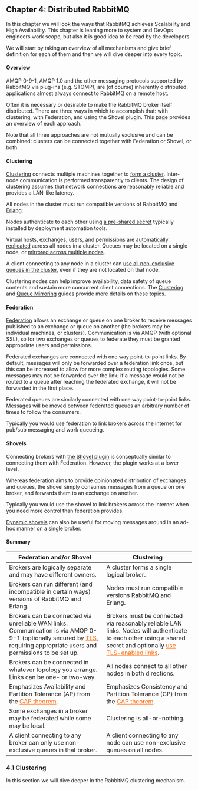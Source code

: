 ﻿## Chapter 4: Distributed RabbitMQ

In this chapter we will look the ways that RabbitMQ achieves Scalability and High Availability. This chapter is leaning more to system and DevOps engineers work scope, but also it is good idea to be read by the developers.

We will start by taking an overview of all mechanisms and give brief definition for each of them and then we will dive deeper into every topic.

#### Overview

AMQP 0-9-1, AMQP 1.0 and the other messaging protocols supported by RabbitMQ via plug-ins (e.g. STOMP), are (of course) inherently distributed: applications almost always connect to RabbitMQ on a remote host.

Often it is necessary or desirable to make the RabbitMQ broker itself distributed. There are three ways in which to accomplish that: with clustering, with Federation, and using the Shovel plugin. This page provides an overview of each approach.

Note that all three approaches are not mutually exclusive and can be combined: clusters can be connected together with Federation or Shovel, or both.

#### Clustering

<a href="https://www.rabbitmq.com/clustering.html" target="_blank">Clustering</a> connects multiple machines together to <a href="https://www.rabbitmq.com/cluster-formation.html" target="_blank">form a cluster</a>. Inter-node communication is performed transparently to clients. The design of clustering assumes that network connections are reasonably reliable and provides a LAN-like latency.

All nodes in the cluster must run compatible versions of RabbitMQ and <a href="https://www.rabbitmq.com/which-erlang.html" target="_blank">Erlang</a>.

Nodes authenticate to each other using <a href="https://www.rabbitmq.com/clustering.html#erlang-cookie" target="_blank">a pre-shared secret</a> typically installed by deployment automation tools.

Virtual hosts, exchanges, users, and permissions are <a href="https://www.rabbitmq.com/clustering.html#cluster-membership" target="_blank">automatically replicated</a> across all nodes in a cluster. Queues may be located on a single node, or <a href="https://www.rabbitmq.com/ha.html" target="_blank">mirrored across multiple nodes</a>.

A client connecting to any node in a cluster can <a href="https://www.rabbitmq.com/clustering.html#clustering-and-clients" target="_blank">use all non-exclusive queues in the cluster</a>, even if they are not located on that node.

Clustering nodes can help improve availability, data safety of queue contents and sustain more concurrent client connections. The <a href="https://www.rabbitmq.com/clustering.html" target="_blank">Clustering</a> and <a href="https://www.rabbitmq.com/ha.html" target="_blank">Queue Mirroring</a> guides provide more details on these topics.

#### Federation

<a href="https://www.rabbitmq.com/federation.html" target="_blank">Federation</a> allows an exchange or queue on one broker to receive messages published to an exchange or queue on another (the brokers may be individual machines, or clusters). Communication is via AMQP (with optional SSL), so for two exchanges or queues to federate they must be granted appropriate users and permissions.

Federated exchanges are connected with one way point-to-point links. By default, messages will only be forwarded over a federation link once, but this can be increased to allow for more complex routing topologies. Some messages may not be forwarded over the link; if a message would not be routed to a queue after reaching the federated exchange, it will not be forwarded in the first place.

Federated queues are similarly connected with one way point-to-point links. Messages will be moved between federated queues an arbitrary number of times to follow the consumers.

Typically you would use federation to link brokers across the internet for pub/sub messaging and work queueing.

#### Shovels

Connecting brokers with <a href="https://www.rabbitmq.com/shovel.html" target="_blank">the Shovel plugin</a> is conceptually similar to connecting them with Federation. However, the plugin works at a lower level.

Whereas federation aims to provide opinionated distribution of exchanges and queues, the shovel simply consumes messages from a queue on one broker, and forwards them to an exchange on another.

Typically you would use the shovel to link brokers across the internet when you need more control than federation provides.

<a href="https://www.rabbitmq.com/shovel-dynamic.html" target="_blank">Dynamic shovels</a> can also be useful for moving messages around in an ad-hoc manner on a single broker.

#### Summary

| Federation and/or Shovel                 | Clustering                               |
|------------------------------------------|------------------------------------------|
| Brokers are logically separate and may have different owners. | A cluster forms a single logical broker. |
| Brokers can run different (and incompatible in certain ways) versions of RabbitMQ and Erlang. | Nodes must run compatible versions RabbitMQ and Erlang. |
| Brokers can be connected via unreliable WAN links. Communication is via AMQP 0-9-1 (optionally secured by<span> </span><a href="https://www.rabbitmq.com/ssl.html" style="color: rgb(255, 102, 0); text-decoration: underline; transition: all 0.2s ease 0s;">TLS</a>, requiring appropriate users and permissions to be set up. | Brokers must be connected via reasonably reliable LAN links. Nodes will authenticate to each other using a shared secret and optionally<span> </span><a href="https://www.rabbitmq.com/clustering-ssl.html" style="color: rgb(255, 102, 0); text-decoration: underline; transition: all 0.2s ease 0s;">use TLS-enabled links</a>. |
| Brokers can be connected in whatever topology you arrange. Links can be one- or two-way. | All nodes connect to all other nodes in both directions. |
| Emphasizes Availability and Partition Tolerance (AP) from the<span> </span><a href="http://en.wikipedia.org/wiki/CAP_theorem" style="color: rgb(255, 102, 0); text-decoration: underline; transition: all 0.2s ease 0s;">CAP theorem</a>. | Emphasizes Consistency and Partition Tolerance (CP) from the<span> </span><a href="http://en.wikipedia.org/wiki/CAP_theorem" style="color: rgb(255, 102, 0); text-decoration: underline; transition: all 0.2s ease 0s;">CAP theorem</a>. |
| Some exchanges in a broker may be federated while some may be local. | Clustering is all-or-nothing.            |
| A client connecting to any broker can only use non-exclusive queues in that broker. | A client connecting to any node can use non-exclusive queues on all nodes. |


### 4.1 Clustering

In this section we will dive deeper in the RabbitMQ clustering mechanism.